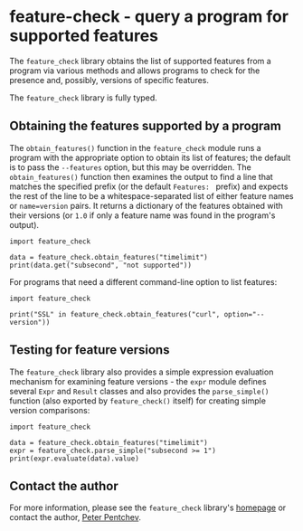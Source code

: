 feature-check - query a program for supported features
======================================================

The `feature_check` library obtains the list of supported features from
a program via various methods and allows programs to check for the presence
and, possibly, versions of specific features.

The `feature_check` library is fully typed.

Obtaining the features supported by a program
---------------------------------------------

The `obtain_features()` function in the `feature_check` module runs
a program with the appropriate option to obtain its list of features;
the default is to pass the `--features` option, but this may be overridden.
The `obtain_features()` function then examines the output to find a line
that matches the specified prefix (or the default `Features: ` prefix) and
expects the rest of the line to be a whitespace-separated list of either
feature names or `name=version` pairs.  It returns a dictionary of
the features obtained with their versions (or `1.0` if only a feature name
was found in the program's output).

    import feature_check
    
    data = feature_check.obtain_features("timelimit")
    print(data.get("subsecond", "not supported"))
    
For programs that need a different command-line option to list features:

    import feature_check
    
    print("SSL" in feature_check.obtain_features("curl", option="--version"))

Testing for feature versions
----------------------------

The `feature_check` library also provides a simple expression evaluation
mechanism for examining feature versions - the `expr` module defines
several `Expr` and `Result` classes and also provides the `parse_simple()`
function (also exported by `feature_check()` itself) for creating simple
version comparisons:

    import feature_check
    
    data = feature_check.obtain_features("timelimit")
    expr = feature_check.parse_simple("subsecond >= 1")
    print(expr.evaluate(data).value)

Contact the author
------------------

For more information, please see the `feature_check` library's
[homepage][ringlet] or contact the author, [Peter Pentchev][roam].

[ringlet]: https://devel.ringlet.net/misc/feature-check/
[roam]: <mailto:roam@ringlet.net>
